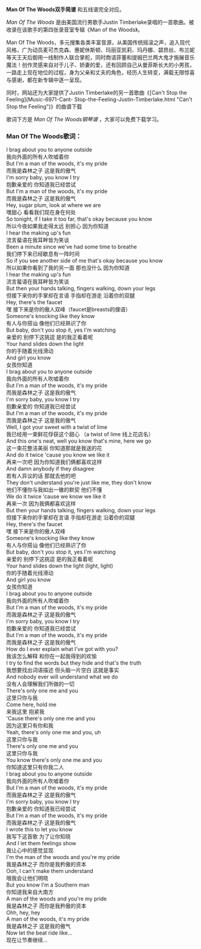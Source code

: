 

**Man Of The Woods双手简谱** 和五线谱完全对应。

_Man Of The Woods_ 是由美国流行男歌手Justin Timberlake录唱的一首歌曲。被收录在该歌手的第四张录音室专辑《Man of
the Woods》。

Man Of The
Woods，多元搜集各类丰富音源，从美国传统摇滚之声，追入现代风格，广为动员麦可杰克森、惠妮休斯顿、玛丽亚凯莉、玛丹娜、碧昂丝、布兰妮等天王天后御用一线制作人联合掌舵，同时商请菲董和提姆巴兰两大鬼才施展音乐魔法！创作灵感来自对于儿子、娇妻的爱，还有回顾自己从曼菲斯长大的小男孩，一路走上现在地位的过程，身为父亲和丈夫的角色，经历人生转变，满载无限惊喜与感谢，都在新专辑中逐一呈现。

同时，网站还为大家提供了Justin Timberlake的另一首歌曲《[Can't Stop the Feeling](Music-6971-Cant-
Stop-the-Feeling-Justin-Timberlake.html "Can't Stop the Feeling")》的曲谱下载

歌词下方是 _Man Of The Woods钢琴谱_ ，大家可以免费下载学习。

### Man Of The Woods歌词：

I brag about you to anyone outside  
我向外面的所有人吹嘘着你  
But I'm a man of the woods, it's my pride  
而我是森林之子 这是我的傲气  
I'm sorry baby, you know I try  
抱歉亲爱的 你知道我已经尝试  
But I'm a man of the woods, it's my pride  
而我是森林之子 这是我的傲气  
Hey, sugar plum, look at where we are  
嘿甜心 看看我们现在身在何处  
So tonight, if I take it too far, that's okay because you know  
所以今夜如果我走得太远 别担心 因为你知道  
I hear the making up's fun  
流言蜚语在我耳畔皆为笑谈  
Been a minute since we've had some time to breathe  
我们停下来已经歇息有一阵时间  
So if you see another side of me that's okay because you know  
所以如果你看到了我的另一面 那也没什么 因为你知道  
I hear the making up's fun  
流言蜚语在我耳畔皆为笑谈  
But then your hands talking, fingers walking, down your legs  
但接下来你的手掌却在言语 手指却在游走 沿着你的双腿  
Hey, there's the faucet  
嘿 接下来是你的傲人双峰（faucet是breasts的俚语）  
Someone's knocking like they know  
有人与你搭讪 像他们已经熟识了你  
But baby, don't you stop it, yes I'm watching  
亲爱的 别停下这挑逗 是的我正看着呢  
Your hand slides down the light  
你的手随着光线滑动  
And girl you know  
女孩你知道  
I brag about you to anyone outside  
我向外面的所有人吹嘘着你  
But I'm a man of the woods, it's my pride  
而我是森林之子 这是我的傲气  
I'm sorry baby, you know I try  
抱歉亲爱的 你知道我已经尝试  
But I'm a man of the woods, it's my pride  
而我是森林之子 这是我的傲气  
Well, I got your sweet with a twist of lime  
我已经用一束鲜花俘获这个甜心 （a twist of lime 线上花店名）  
And this one's neat, well you know that's mine, here we go  
这一束花整洁美丽 你知道那就是我送的花  
And do it twice 'cause you know we like it  
再来一次吧 因为你知道我们俩都喜欢这样  
And damn anybody if they disagree  
若有人异议的话 那就去他的吧  
They don't understand you're just like me, they don't know  
他们不懂你与我如出一辙的默契 他们不懂  
We do it twice 'cause we know we like it  
再来一次 因为我俩都喜欢这样  
But then your hands talking, fingers walking, down your legs  
但接下来你的手掌却在言语 手指却在游走 沿着你的双腿  
Hey, there's the faucet  
嘿 接下来是你的傲人双峰  
Someone's knocking like they know  
有人与你搭讪 像他们已经熟识了你  
But baby, don't you stop it, yes I'm watching  
亲爱的 别停下这挑逗 是的我正看着呢  
Your hand slides down the light (light, light)  
你的手随着光线滑动  
And girl you know  
女孩你知道  
I brag about you to anyone outside  
我向外面的所有人吹嘘着你  
But I'm a man of the woods, it's my pride  
而我是森林之子 这是我的傲气  
I'm sorry baby, you know I try  
抱歉亲爱的 你知道我已经尝试  
But I'm a man of the woods, it's my pride  
而我是森林之子 这是我的傲气  
How do I ever explain what I've got with you?  
我该怎么解释 和你在一起我得到的欢愉  
I try to find the words but they hide and that's the truth  
我想要找出词语描述 但头脑一片空白 这就是事实  
And nobody ever will understand what we do  
没有人会理解我们所做的一切  
There's only one me and you  
这里只你与我  
Come here, hold me  
来我这里 抱紧我  
'Cause there's only one me and you  
因为这里只有你和我  
Yeah, there's only one me and you, uh  
这里只你与我  
There's only one me and you  
这里只你与我  
You know there's only one me and you  
你知道这里只有你我二人  
I brag about you to anyone outside  
我向外面的所有人吹嘘着你  
But I'm a man of the woods, it's my pride  
而我是森林之子 这是我的傲气  
I'm sorry baby, you know I try  
抱歉亲爱的 你知道我已经尝试  
But I'm a man of the woods, it's my pride  
而我是森林之子 这是我的傲气  
I wrote this to let you know  
我写下这首歌 为了让你知晓  
And I let them feelings show  
我让心中的感觉显现  
I'm the man of the woods and you're my pride  
我是森林之子 而你是我矜傲的资本  
Ooh, I can't make them understand  
哦我会让他们明晓  
But you know I'm a Southern man  
你知道我来自大南方  
A man of the woods and you're my pride  
我是森林之子 而你是我矜傲的资本  
Ohh, hey, hey  
A man of the woods, it's my pride  
我是森林之子 这是我的傲气  
Now let the beat ride like...  
现在让节奏继续…

